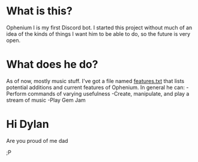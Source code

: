 # What is this?
  Ophenium I is my first Discord bot. I started this project without much of an idea of the kinds of things I want him to be able to do, so the future is very open.

# What does he do?
  As of now, mostly music stuff. I've got a file named [features.txt](https://github.com/tmorgan181/ophenium1/blob/master/features.txt) that lists potential additions and current features of Ophenium. In general he can:
    -Perform commands of varying usefulness
    -Create, manipulate, and play a stream of music
    -Play Gem Jam

# Hi Dylan
  Are you proud of me dad

  ;P
